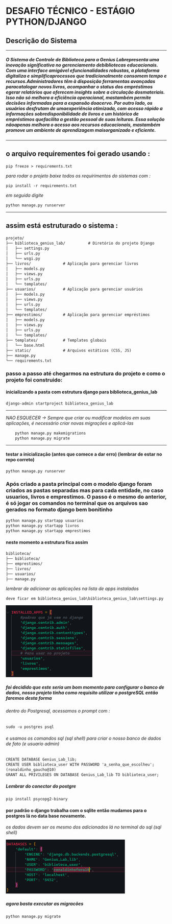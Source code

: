 # DESAFIO TÉCNICO - ESTÁGIO PYTHON/DJANGO

## Descrição do Sistema

---


##### *O Sistema de Controle de Biblioteca para a Genius Labrepresenta uma inovação significativa no gerenciamento debibliotecas educacionais. Com uma interface amigável efuncionalidades robustas, a plataforma digitaliza e simplificaprocessos que tradicionalmente consomem tempo e recursos.Administradores têm à disposição ferramentas avançadas paracatalogar novos livros, acompanhar o status dos empréstimos egerar relatórios que oferecem insights sobre a circulação dosmateriais. Isso não só melhora a eficiência operacional, mastambém permite decisões informadas para a expansão doacervo. Por outro lado, os usuários desfrutam de umaexperiência otimizada, com acesso rápido a informações sobredisponibilidade de livros e um histórico de empréstimos quefacilita a gestão pessoal de suas leituras. Essa solução nãoapenas melhora o acesso aos recursos educacionais, mastambém promove um ambiente de aprendizagem maisorganizado e eficiente.*

---

## o arquivo requirementes foi gerado usando : 
    pip freeze > requirements.txt

*para rodar o projeto baixe todos os requirimentos do sistemas com :*

    pip install -r requirements.txt

*em seguida digite*

    python manage.py runserver

---

## assim está estruturado o sistema :

    projeto/
    ├── biblioteca_genius_lab/          # Diretório do projeto Django
    │   ├── settings.py
    │   ├── urls.py
    │   └── wsgi.py
    ├── livros/              # Aplicação para gerenciar livros
    │   ├── models.py
    │   ├── views.py
    │   ├── urls.py
    │   └── templates/
    ├── usuarios/            # Aplicação para gerenciar usuários
    │   ├── models.py
    │   ├── views.py
    │   ├── urls.py
    │   └── templates/
    ├── emprestimos/         # Aplicação para gerenciar empréstimos
    │   ├── models.py
    │   ├── views.py
    │   ├── urls.py
    │   └── templates/
    ├── templates/           # Templates globais
    │   └── base.html
    ├── static/              # Arquivos estáticos (CSS, JS)
    ├── manage.py
    └── requirements.txt


### passo a passo até chegarmos na estrutura do projeto e como o projeto foi construido:

#### inicializando a pasta com estrutura django para biblioteca_genius_lab

    django-admin startproject biblioteca_genius_lab
---

*NAO ESQUECER -> Sempre que  criar ou modificar modelos em suas aplicações, é necessário criar novas migrações e aplicá-las*

        python manage.py makemigrations
        python manage.py migrate
---

#### testar a inicialização (antes que comece a dar erro) (lembrar de estar no repo correto) 

    python manage.py runserver


### Após criado a pasta principal com o modelo django foram criados as pastas separadas mas para cada entidade, no caso usuarios, livros e emprestimos. O passo é o mesmo do anterior, é só jogar os comandos no terminal que os arquivos sao gerados no formato django bem bonitinho 

    python manage.py startapp usuarios
    python manage.py startapp livros
    python manage.py startapp emprestimos

#### neste momento a estrutura fica assim
    biblioteca/
    ├── biblioteca/
    ├── emprestimos/
    ├── livros/
    ├── usuarios/
    ├── manage.py

*lembrar de adicionar as aplicações na lista  de apps instalados*

    deve ficar em biblioteca_genius_lab\biblioteca_genius_lab\settings.py

![alt text](img\image.png)

##### *foi decidido que este seria um bom momento para configurar o banco de dados, nosso projeto tinha como requisito utilizar o postgreSQL então faremos desta forma*

###### dentro do Postgresql, acessamos o prompt  com :
    sudo -u postgres psql

###### e usamos os comandos sql  (sql shell) para criar o nosso banco de dados de fato (e usuario admin)

    CREATE DATABASE Genius_Lab_lib;
    CREATE USER biblioteca_user WITH PASSWORD 'a_senha_que_escolheu'; (ronaldinho_gaucho@10)
    GRANT ALL PRIVILEGES ON DATABASE Genius_Lab_lib TO biblioteca_user;

##### *Lembrar do conector do postgre*

    pip install psycopg2-binary

#### por padrão o django trabalha com o sqlite então mudamos para o postgres lá no data base novamente.

*os dados devem ser os mesmo dos adicionados lá no terminal do sql (sql shell)*

![alt text](img/image_database.png)

##### agora basta executar as migracões 

    python manage.py migrate
